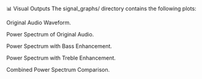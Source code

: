 📊 Visual Outputs The signal_graphs/ directory contains the following plots:

Original Audio Waveform. 

Power Spectrum of Original Audio.

Power Spectrum with Bass Enhancement. 

Power Spectrum with Treble Enhancement.

Combined Power Spectrum Comparison.

